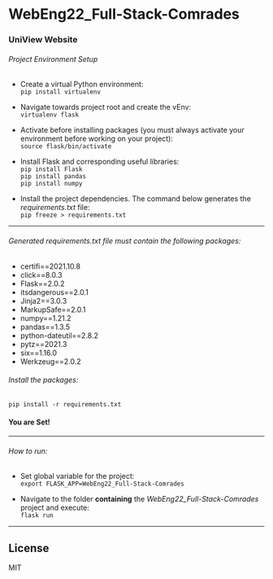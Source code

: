 # WebEng22_Full-Stack-Comrades

### UniView Website

###### Project Environment Setup

- Create a virtual Python environment:\
```pip install virtualenv```

- Navigate towards project root and create the vEnv:\
```virtualenv flask```

- Activate before installing packages (you must always activate your environment before working on your project):\
```source flask/bin/activate```

- Install Flask and corresponding useful libraries:\
```pip install Flask```\
```pip install pandas```\
```pip install numpy```

- Install the project dependencies. The command below generates the  *requirements.txt* file:\
```pip freeze > requirements.txt```
___
###### Generated *requirements.txt* file must contain the following packages:
- certifi==2021.10.8
- click==8.0.3
-  Flask==2.0.2
-  itsdangerous==2.0.1
-  Jinja2==3.0.3
-  MarkupSafe==2.0.1
-  numpy==1.21.2
-  pandas==1.3.5
-  python-dateutil==2.8.2
-  pytz==2021.3
-  six==1.16.0
-  Werkzeug==2.0.2

###### Install the packages:
```pip install -r requirements.txt```

#### You are Set!
___

###### How to run:

- Set global variable for the project:\
```export FLASK_APP=WebEng22_Full-Stack-Comrades```

- Navigate to the folder **containing** the *WebEng22_Full-Stack-Comrades* project and execute:\
```flask run```
___

## License

MIT
